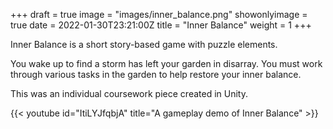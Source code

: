 +++
draft = true
image = "images/inner_balance.png"
showonlyimage = true
date = 2022-01-30T23:21:00Z
title = "Inner Balance"
weight = 1
+++

Inner Balance is a short story-based game with puzzle elements. 

<!--more-->

You wake up to find a storm has left your garden in disarray. You must work through various tasks in the garden to help restore your inner balance.

This was an individual coursework piece created in Unity.

{{< youtube id="ItiLYJfqbjA" title="A gameplay demo of Inner Balance" >}}